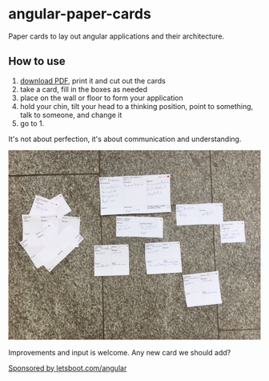 # angular-paper-cards
Paper cards to lay out angular applications and their architecture.

## How to use

1. [download PDF](https://github.com/wingsuitist/angular-paper-cards/raw/master/angular-architecture-cards.pdf), print it and cut out the cards
2. take a card, fill in the boxes as needed
3. place on the wall or floor to form your application
4. hold your chin, tilt your head to a thinking position, point to something, talk to someone, and change it
5. go to 1.

It's not about perfection, it's about communication and understanding.

![Bring your architecture into touchable form](./angular-cards.png)

Improvements and input is welcome. Any new card we should add?

[Sponsored by letsboot.com/angular](http://www.letsboot.com/angular)
